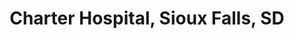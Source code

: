 ---
title: "Charter Hospital, Sioux Falls, SD"
project_id: 
conf_date: 1992-09-06
conference_id: ""
presenters:
   - peter_bandettini
summary: "Charter Hospital, Sioux Falls, SD"
file: /assets/presentations/
filename: 
layout: presentation
---
